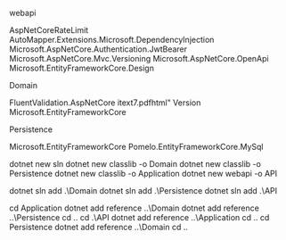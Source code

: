 webapi

AspNetCoreRateLimit
AutoMapper.Extensions.Microsoft.DependencyInjection
Microsoft.AspNetCore.Authentication.JwtBearer
Microsoft.AspNetCore.Mvc.Versioning
Microsoft.AspNetCore.OpenApi
Microsoft.EntityFrameworkCore.Design

Domain

FluentValidation.AspNetCore
itext7.pdfhtml" Version
Microsoft.EntityFrameworkCore

Persistence

Microsoft.EntityFrameworkCore
Pomelo.EntityFrameworkCore.MySql

dotnet new sln
dotnet new classlib -o Domain
dotnet new classlib -o Persistence
dotnet new classlib -o Application
dotnet new webapi -o API

dotnet sln add .\Domain
dotnet sln add .\Persistence
dotnet sln add .\API

cd Application
dotnet add reference ..\Domain
dotnet add reference ..\Persistence
cd ..
cd .\API
dotnet add reference ..\Application
cd ..
cd Persistence
dotnet add reference ..\Domain
cd ..


